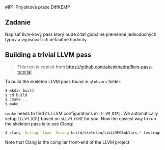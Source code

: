 #IP1-Projektová praxe
DiffKEMP
## Zadanie ##
Napísať llvm-kový pass ktorý bude čítať globálne premenné jednoduchých typov 
a vypisovať ich defaultné hodnoty.

## Building a trivial LLVM pass ##
>This text is copied from https://github.com/abenkhadra/llvm-pass-tutorial

To build the skeleton LLVM pass found in `globvars` folder:
```bash
$ mkdir build
$ cd build
$ cmake ..
$ make
```
`cmake` needs to find its LLVM configurations in `[LLVM_DIR]`. We automatically
setup `[LLVM_DIR]` based on `$LLVM_HOME` for you. Now the easiest way to run the skeleton pass is to use Clang:
```bash
$ clang -Xclang -load -Xclang build/skeleton/libLLVMGlobVars.* testingsource.c
```
Note that Clang is the compiler front-end of the LLVM project.

